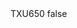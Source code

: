 <?xml version="1.0" encoding="UTF-8"?>
<CustomMetadata xmlns="http://soap.sforce.com/2006/04/metadata">
    <label>TXU650</label>
    <protected>false</protected>
</CustomMetadata>
